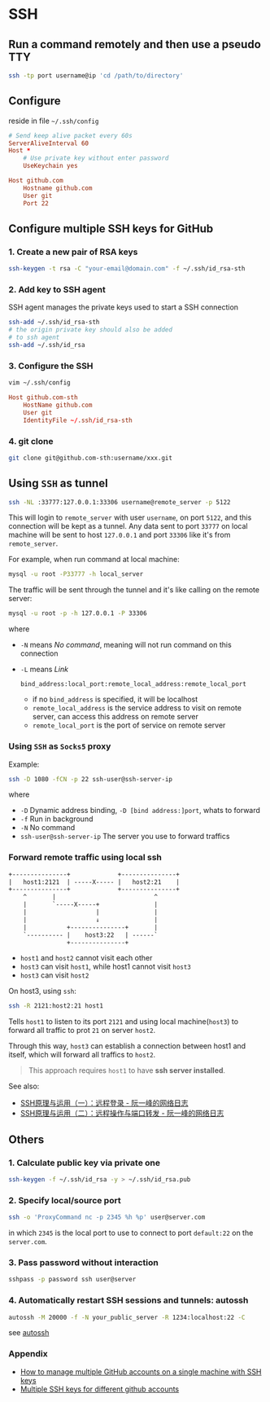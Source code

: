 # SSH

## Run a command remotely and then use a pseudo TTY

```bash
ssh -tp port username@ip 'cd /path/to/directory'
```

## Configure

reside in file `~/.ssh/config`

```conf
# Send keep alive packet every 60s
ServerAliveInterval 60
Host *
    # Use private key without enter password
    UseKeychain yes

Host github.com
    Hostname github.com
    User git
    Port 22
```

## Configure multiple SSH keys for GitHub

### 1. Create a new pair of RSA keys

```bash
ssh-keygen -t rsa -C "your-email@domain.com" -f ~/.ssh/id_rsa-sth
```

### 2. Add key to SSH agent

SSH agent manages the private keys used to start a SSH connection

```bash
ssh-add ~/.ssh/id_rsa-sth
# the origin private key should also be added
# to ssh agent
ssh-add ~/.ssh/id_rsa
```

### 3. Configure the SSH

```bash
vim ~/.ssh/config
```

```conf
Host github.com-sth
    HostName github.com
    User git
    IdentityFile ~/.ssh/id_rsa-sth
```

### 4. git clone

```bash
git clone git@github.com-sth:username/xxx.git
```

## Using `SSH` as tunnel

```bash
ssh -NL :33777:127.0.0.1:33306 username@remote_server -p 5122
```

This will login to `remote_server` with user `username`, on port `5122`, and this connection will be kept as a tunnel.
Any data sent to port `33777` on local machine will be sent to host `127.0.0.1` and port `33306` like it's from `remote_server`.

For example, when run command at local machine:

```bash
mysql -u root -P33777 -h local_server
```

The traffic will be sent through the tunnel and it's like calling on the remote server:

```bash
mysql -u root -p -h 127.0.0.1 -P 33306
```

where

- `-N` means _No command_, meaning will not run command on this connection
- `-L` means _Link_

  `bind_address:local_port:remote_local_address:remote_local_port`

  - if no `bind_address` is specified, it will be localhost
  - `remote_local_address` is the service address to visit on remote server, can access this address on remote server
  - `remote_local_port` is the port of service on remote server

### Using `SSH` as `Socks5` proxy

Example:

```bash
ssh -D 1080 -fCN -p 22 ssh-user@ssh-server-ip
```

where

- `-D` Dynamic address binding, `-D [bind address:]port`, whats to forward
- `-f` Run in background
- `-N` No command
- `ssh-user@ssh-server-ip` The server you use to forward traffics

### Forward remote traffic using local ssh

```txt
+---------------+             +---------------+
|   host1:2121  | -----X----- |   host2:21    |
+---------------+             +---------------+
    ^       |                           ^
    |       `-----X-----+               |
    |                   |               |
    |                   ↓               |
    |           +---------------+       |
    `---------- |    host3:22   | ------`
                +---------------+
```

- `host1` and `host2` cannot visit each other
- `host3` can visit `host1`, while host1 cannot visit `host3`
- `host3` can visit `host2`

On host3, using `ssh`:

```bash
ssh -R 2121:host2:21 host1
```

Tells `host1` to listen to its port `2121` and using local machine(`host3`) to forward all traffic to prot `21` on server `host2`.

Through this way, `host3` can establish a connection between host1 and itself,
which will forward all traffics to `host2`.

> This approach requires `host1` to have **ssh server installed**.

See also:

- [SSH原理与运用（一）：远程登录 - 阮一峰的网络日志](http://www.ruanyifeng.com/blog/2011/12/ssh_remote_login.html)
- [SSH原理与运用（二）：远程操作与端口转发 - 阮一峰的网络日志](http://www.ruanyifeng.com/blog/2011/12/ssh_port_forwarding.html)

## Others

### 1. Calculate public key via private one

   ```bash
   ssh-keygen -f ~/.ssh/id_rsa -y > ~/.ssh/id_rsa.pub
   ```

### 2. Specify local/source port

```bash
ssh -o 'ProxyCommand nc -p 2345 %h %p' user@server.com
```

in which `2345` is the local port to use to connect to port `default:22` on the `server.com`.

### 3. Pass password without interaction

```bash
sshpass -p password ssh user@server
```

### 4. Automatically restart SSH sessions and tunnels: autossh

```bash
autossh -M 20000 -f -N your_public_server -R 1234:localhost:22 -C
```

see [autossh](https://www.harding.motd.ca/autossh/)

### Appendix

- [How to manage multiple GitHub accounts on a single machine with SSH keys](https://medium.freecodecamp.org/manage-multiple-github-accounts-the-ssh-way-2dadc30ccaca)
- [Multiple SSH keys for different github accounts](https://gist.github.com/jexchan/2351996)
